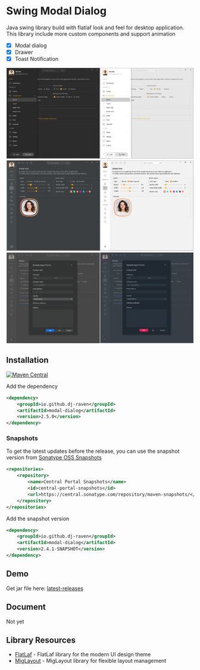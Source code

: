 # Swing Modal Dialog

Java swing library build with flatlaf look and feel for desktop application. This library include more custom components
and support animation

- [x] Modal dialog
- [x] Drawer
- [x] Toast Notification

![Simple 1](screenshot/simple%201.png)
![Simple 2](screenshot/simple%202.png)
![Simple 3](screenshot/simple%203.png)

## Installation

[![Maven Central](https://img.shields.io/maven-central/v/io.github.dj-raven/modal-dialog?label=Maven%20Central)](https://search.maven.org/artifact/io.github.dj-raven/modal-dialog)

Add the dependency
``` xml
<dependency>
    <groupId>io.github.dj-raven</groupId>
    <artifactId>modal-dialog</artifactId>
    <version>2.5.0</version>
</dependency>
```

### Snapshots
To get the latest updates before the release, you can use the snapshot version from [Sonatype OSS Snapshots](https://s01.oss.sonatype.org/content/repositories/snapshots/io/github/dj-raven/modal-dialog/)

``` xml
<repositories>
    <repository>
        <name>Central Portal Snapshots</name>
        <id>central-portal-snapshots</id>
        <url>https://central.sonatype.com/repository/maven-snapshots/</url>
    </repository>
</repositories>
```
Add the snapshot version
``` xml
<dependency>
    <groupId>io.github.dj-raven</groupId>
    <artifactId>modal-dialog</artifactId>
    <version>2.4.1-SNAPSHOT</version>
</dependency>
```

## Demo
Get jar file here: [latest-releases](https://github.com/DJ-Raven/swing-modal-dialog/releases/latest)

## Document

Not yet

## Library Resources

- [FlatLaf](https://github.com/JFormDesigner/FlatLaf) - FlatLaf library for the modern UI design theme
- [MigLayout](https://github.com/mikaelgrev/miglayout) - MigLayout library for flexible layout management
